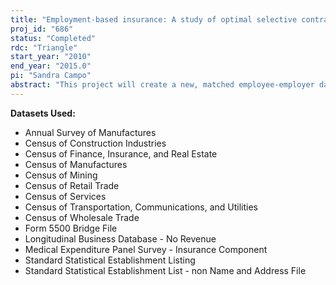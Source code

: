 ```yaml
---
title: "Employment-based insurance: A study of optimal selective contracting"
proj_id: "686"
status: "Completed"
rdc: "Triangle"
start_year: "2010"
end_year: "2015.0"
pi: "Sandra Campo"
abstract: "This project will create a new, matched employee-employer dataset for use by researchers in the process of studying the determinants of employment-based insurance supply by firms. Theory suggests that, if a firm is not fully aware of the cost efficiency of an insurance company health care network, it will have to pay a premium to distinguish between the more and less efficient networks. Either asymmetric information or adverse selection exists since the insurance company knows its own quality or cost efficiency while its client(s) may not. If the insurance company charges too high a "quality" premium on some of its plans, thereby revealing its affordability and efficiency types, firms need to decide which plans continue to meet a minimum efficiency level and remain affordable based on the revealed insurance company type. This project will measure the efficiency of different plan options and estimate the cut-off efficiency value that firms from different sectors can afford to finance. In the process, this study will promote an understanding of why some sectors with high demand for health care and a given premium structure do not offer health insurance plans, whereas other sectors offer multiple options to their employees despite low demand."
---
```


**Datasets Used:**

  - Annual Survey of Manufactures 
  - Census of Construction Industries 
  - Census of Finance, Insurance, and Real Estate 
  - Census of Manufactures 
  - Census of Mining 
  - Census of Retail Trade 
  - Census of Services 
  - Census of Transportation, Communications, and Utilities 
  - Census of Wholesale Trade 
  - Form 5500 Bridge File 
  - Longitudinal Business Database - No Revenue 
  - Medical Expenditure Panel Survey - Insurance Component 
  - Standard Statistical Establishment Listing 
  - Standard Statistical Establishment List - non Name and Address File 

